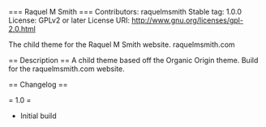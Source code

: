=== Raquel M Smith ===
Contributors: raquelmsmith
Stable tag: 1.0.0
License: GPLv2 or later
License URI: http://www.gnu.org/licenses/gpl-2.0.html

The child theme for the Raquel M Smith website. raquelmsmith.com

== Description ==
A child theme based off the Organic Origin theme. Build for the raquelmsmith.com website.

== Changelog ==

= 1.0 =

-   Initial build

